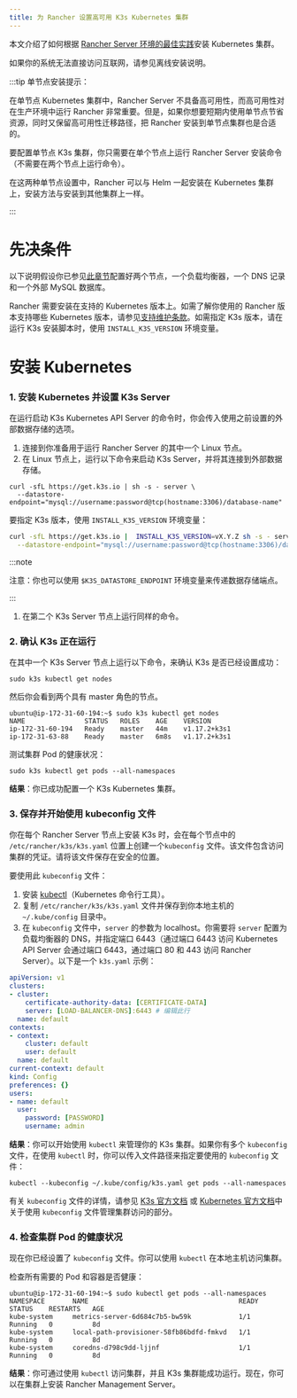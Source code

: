 ```yaml
---
title: 为 Rancher 设置高可用 K3s Kubernetes 集群
---
```


本文介绍了如何根据 [Rancher Server 环境的最佳实践](../../../reference-guides/rancher-manager-architecture/architecture-recommendations.md#kubernetes-安装环境)安装 Kubernetes 集群。

如果你的系统无法直接访问互联网，请参见离线安装说明。

:::tip 单节点安装提示：

在单节点 Kubernetes 集群中，Rancher Server 不具备高可用性，而高可用性对在生产环境中运行 Rancher 非常重要。但是，如果你想要短期内使用单节点节省资源，同时又保留高可用性迁移路径，把 Rancher 安装到单节点集群也是合适的。

要配置单节点 K3s 集群，你只需要在单个节点上运行 Rancher Server 安装命令（不需要在两个节点上运行命令）。

在这两种单节点设置中，Rancher 可以与 Helm 一起安装在 Kubernetes 集群上，安装方法与安装到其他集群上一样。

:::

# 先决条件

以下说明假设你已参见[此章节](../infrastructure-setup/ha-k3s-kubernetes-cluster.md)配置好两个节点，一个负载均衡器，一个 DNS 记录和一个外部 MySQL 数据库。

Rancher 需要安装在支持的 Kubernetes 版本上。如需了解你使用的 Rancher 版本支持哪些 Kubernetes 版本，请参见[支持维护条款](https://rancher.com/support-maintenance-terms/)。如需指定 K3s 版本，请在运行 K3s 安装脚本时，使用 `INSTALL_K3S_VERSION` 环境变量。
# 安装 Kubernetes

### 1. 安装 Kubernetes 并设置 K3s Server

在运行启动 K3s Kubernetes API Server 的命令时，你会传入使用之前设置的外部数据存储的选项。

1. 连接到你准备用于运行 Rancher Server 的其中一个 Linux 节点。
1. 在 Linux 节点上，运行以下命令来启动 K3s Server，并将其连接到外部数据存储。
```
curl -sfL https://get.k3s.io | sh -s - server \
  --datastore-endpoint="mysql://username:password@tcp(hostname:3306)/database-name"
```
要指定 K3s 版本，使用 `INSTALL_K3S_VERSION` 环境变量：
```sh
curl -sfL https://get.k3s.io |  INSTALL_K3S_VERSION=vX.Y.Z sh -s - server \
  --datastore-endpoint="mysql://username:password@tcp(hostname:3306)/database-name"
  ```

:::note

注意：你也可以使用 `$K3S_DATASTORE_ENDPOINT` 环境变量来传递数据存储端点。

:::

1. 在第二个 K3s Server 节点上运行同样的命令。

### 2. 确认 K3s 正在运行

在其中一个 K3s Server 节点上运行以下命令，来确认 K3s 是否已经设置成功：
```
sudo k3s kubectl get nodes
```

然后你会看到两个具有 master 角色的节点。
```
ubuntu@ip-172-31-60-194:~$ sudo k3s kubectl get nodes
NAME               STATUS   ROLES    AGE    VERSION
ip-172-31-60-194   Ready    master   44m    v1.17.2+k3s1
ip-172-31-63-88    Ready    master   6m8s   v1.17.2+k3s1
```

测试集群 Pod 的健康状况：
```
sudo k3s kubectl get pods --all-namespaces
```

**结果**：你已成功配置一个 K3s Kubernetes 集群。

### 3. 保存并开始使用 kubeconfig 文件

你在每个 Rancher Server 节点上安装 K3s 时，会在每个节点中的 `/etc/rancher/k3s/k3s.yaml` 位置上创建一个`kubeconfig` 文件。该文件包含访问集群的凭证。请将该文件保存在安全的位置。

要使用此 `kubeconfig` 文件：

1. 安装 [kubectl](https://kubernetes.io/docs/tasks/tools/install-kubectl/#install-kubectl)（Kubernetes 命令行工具）。
2. 复制 `/etc/rancher/k3s/k3s.yaml` 文件并保存到你本地主机的 `~/.kube/config` 目录中。
3. 在 `kubeconfig` 文件中，`server` 的参数为 localhost。你需要将 `server` 配置为负载均衡器的 DNS，并指定端口 6443（通过端口 6443 访问 Kubernetes API Server 会通过端口 6443，通过端口 80 和 443 访问 Rancher Server）。以下是一个 `k3s.yaml` 示例：

```yml
apiVersion: v1
clusters:
- cluster:
    certificate-authority-data: [CERTIFICATE-DATA]
    server: [LOAD-BALANCER-DNS]:6443 # 编辑此行
  name: default
contexts:
- context:
    cluster: default
    user: default
  name: default
current-context: default
kind: Config
preferences: {}
users:
- name: default
  user:
    password: [PASSWORD]
    username: admin
```

**结果**：你可以开始使用 `kubectl` 来管理你的 K3s 集群。如果你有多个 `kubeconfig` 文件，在使用 `kubectl` 时，你可以传入文件路径来指定要使用的 `kubeconfig` 文件：

```
kubectl --kubeconfig ~/.kube/config/k3s.yaml get pods --all-namespaces
```

有关 `kubeconfig` 文件的详情，请参见 [K3s 官方文档](https://rancher.com/docs/k3s/latest/en/cluster-access/) 或 [ Kubernetes 官方文档](https://kubernetes.io/docs/concepts/configuration/organize-cluster-access-kubeconfig/)中关于使用 `kubeconfig` 文件管理集群访问的部分。

### 4. 检查集群 Pod 的健康状况

现在你已经设置了 `kubeconfig` 文件。你可以使用 `kubectl` 在本地主机访问集群。

检查所有需要的 Pod 和容器是否健康：

```
ubuntu@ip-172-31-60-194:~$ sudo kubectl get pods --all-namespaces
NAMESPACE       NAME                                      READY   STATUS    RESTARTS   AGE
kube-system     metrics-server-6d684c7b5-bw59k            1/1     Running   0          8d
kube-system     local-path-provisioner-58fb86bdfd-fmkvd   1/1     Running   0          8d
kube-system     coredns-d798c9dd-ljjnf                    1/1     Running   0          8d
```

**结果**：你可通过使用 `kubectl` 访问集群，并且 K3s 集群能成功运行。现在，你可以在集群上安装 Rancher Management Server。
